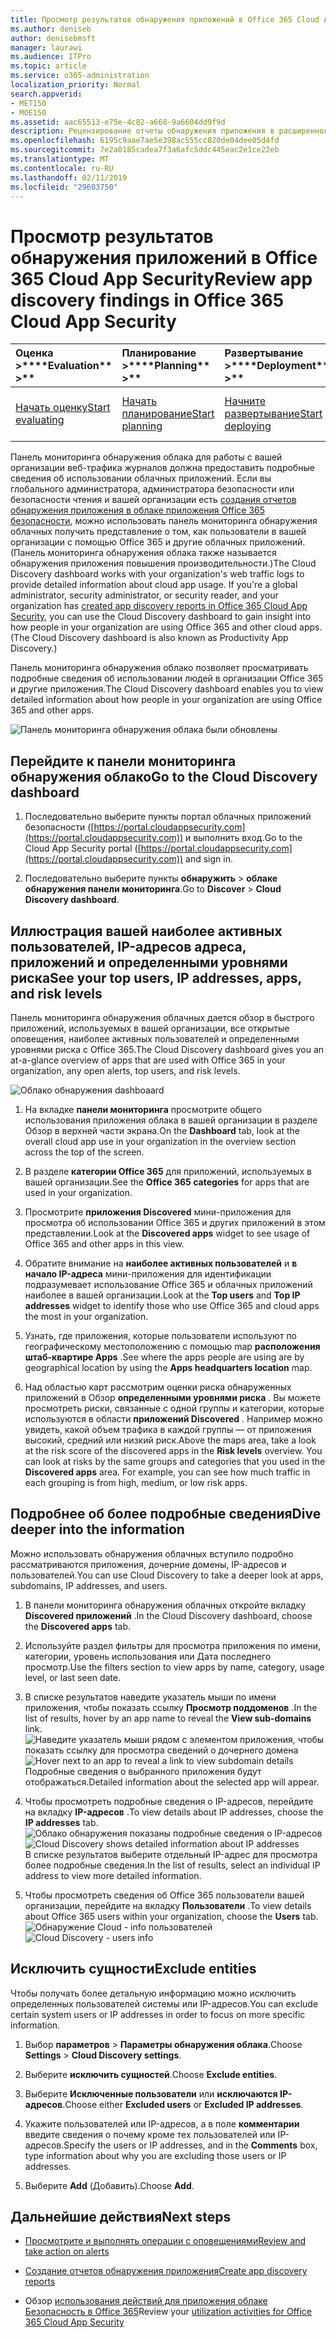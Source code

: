 ```yaml
---
title: Просмотр результатов обнаружения приложений в Office 365 Cloud App Security
ms.author: deniseb
author: denisebmsft
manager: laurawi
ms.audience: ITPro
ms.topic: article
ms.service: o365-administration
localization_priority: Normal
search.appverid:
- MET150
- MOE150
ms.assetid: aac65513-e75e-4c82-a668-9a6604dd9f9d
description: Рецензирование отчеты обнаружения приложения в расширенного управления безопасностью, которые помогут узнать больше об облачных приложений, как использовать сотрудникам вашей организации. После создания отчетов о обнаружения приложения с помощью файлов журнала с помощью брандмауэров и прокси-серверы, просмотрите результаты на панели мониторинга обнаружения приложения.
ms.openlocfilehash: 6195c9aae7ae5e398ac555cc820de04dee05d4fd
ms.sourcegitcommit: 7e2a0185cadea7f3a6afc5ddc445eac2e1ce22eb
ms.translationtype: MT
ms.contentlocale: ru-RU
ms.lasthandoff: 02/11/2019
ms.locfileid: "29603750"
---
```

# <a name="review-app-discovery-findings-in-office-365-cloud-app-security"></a><span data-ttu-id="4e761-104">Просмотр результатов обнаружения приложений в Office 365 Cloud App Security</span><span class="sxs-lookup"><span data-stu-id="4e761-104">Review app discovery findings in Office 365 Cloud App Security</span></span>
  
|<span data-ttu-id="4e761-105">Оценка **\>**</span><span class="sxs-lookup"><span data-stu-id="4e761-105">\*\*\*\*Evaluation\*\* \>\*\*</span></span>|<span data-ttu-id="4e761-106">Планирование **\>**</span><span class="sxs-lookup"><span data-stu-id="4e761-106">\*\*\*\*Planning\*\* \>\*\*</span></span>|<span data-ttu-id="4e761-107">Развертывание **\>**</span><span class="sxs-lookup"><span data-stu-id="4e761-107">\*\*\*\*Deployment\*\* \>\*\*</span></span>|<span data-ttu-id="4e761-108">Использование \*\*\*</span><span class="sxs-lookup"><span data-stu-id="4e761-108">\*\*\*\*Utilization\*\*\*\*</span></span>|
|:-----|:-----|:-----|:-----|
|[<span data-ttu-id="4e761-109">Начать оценку</span><span class="sxs-lookup"><span data-stu-id="4e761-109">Start evaluating</span></span>](office-365-cas-overview.md) <br/> |[<span data-ttu-id="4e761-110">Начать планирование</span><span class="sxs-lookup"><span data-stu-id="4e761-110">Start planning</span></span>](get-ready-for-office-365-cas.md) <br/> |[<span data-ttu-id="4e761-111">Начните развертывание</span><span class="sxs-lookup"><span data-stu-id="4e761-111">Start deploying</span></span>](turn-on-office-365-cas.md) <br/> |<span data-ttu-id="4e761-112">Вы находитесь здесь!</span><span class="sxs-lookup"><span data-stu-id="4e761-112">You are here!</span></span>  <br/> [<span data-ttu-id="4e761-113">Дальнейшие действия</span><span class="sxs-lookup"><span data-stu-id="4e761-113">Next steps</span></span>](#next-steps) <br/> |
   
<span data-ttu-id="4e761-p102">Панель мониторинга обнаружения облака для работы с вашей организации веб-трафика журналов должна предоставить подробные сведения об использовании облачных приложений. Если вы глобального администратора, администратора безопасности или безопасности чтения и вашей организации есть [создания отчетов обнаружения приложения в облаке приложения Office 365 безопасности](create-app-discovery-reports-in-ocas.md), можно использовать панель мониторинга обнаружения облачных получить представление о том, как пользователи в вашей организации с помощью Office 365 и другие облачных приложений. (Панель мониторинга обнаружения облака также называется обнаружения приложения повышения производительности.)</span><span class="sxs-lookup"><span data-stu-id="4e761-p102">The Cloud Discovery dashboard works with your organization's web traffic logs to provide detailed information about cloud app usage. If you're a global administrator, security administrator, or security reader, and your organization has [created app discovery reports in Office 365 Cloud App Security](create-app-discovery-reports-in-ocas.md), you can use the Cloud Discovery dashboard to gain insight into how people in your organization are using Office 365 and other cloud apps. (The Cloud Discovery dashboard is also known as Productivity App Discovery.)</span></span>
  
 <span data-ttu-id="4e761-117">Панель мониторинга обнаружения облако позволяет просматривать подробные сведения об использовании людей в организации Office 365 и другие приложения.</span><span class="sxs-lookup"><span data-stu-id="4e761-117">The Cloud Discovery dashboard enables you to view detailed information about how people in your organization are using Office 365 and other apps.</span></span> 
  
![Панель мониторинга обнаружения облака были обновлены](media/12712681-c0b3-4cb3-b7fd-2cf2ad4e825f.png)
     
## <a name="go-to-the-cloud-discovery-dashboard"></a><span data-ttu-id="4e761-119">Перейдите к панели мониторинга обнаружения облако</span><span class="sxs-lookup"><span data-stu-id="4e761-119">Go to the Cloud Discovery dashboard</span></span>

1. <span data-ttu-id="4e761-120">Последовательно выберите пункты портал облачных приложений безопасности ([https://portal.cloudappsecurity.com](https://portal.cloudappsecurity.com)) и выполнить вход.</span><span class="sxs-lookup"><span data-stu-id="4e761-120">Go to the Cloud App Security portal ([https://portal.cloudappsecurity.com](https://portal.cloudappsecurity.com)) and sign in.</span></span>
    
2. <span data-ttu-id="4e761-121">Последовательно выберите пункты **обнаружить** \> **облаке обнаружения панели мониторинга**.</span><span class="sxs-lookup"><span data-stu-id="4e761-121">Go to **Discover** \> **Cloud Discovery dashboard**.</span></span>
    
## <a name="see-your-top-users-ip-addresses-apps-and-risk-levels"></a><span data-ttu-id="4e761-122">Иллюстрация вашей наиболее активных пользователей, IP-адресов адреса, приложений и определенными уровнями риска</span><span class="sxs-lookup"><span data-stu-id="4e761-122">See your top users, IP addresses, apps, and risk levels</span></span>

<span data-ttu-id="4e761-123">Панель мониторинга обнаружения облачных дается обзор в быстрого приложений, используемых в вашей организации, все открытые оповещения, наиболее активных пользователей и определенными уровнями риска с Office 365.</span><span class="sxs-lookup"><span data-stu-id="4e761-123">The Cloud Discovery dashboard gives you an at-a-glance overview of apps that are used with Office 365 in your organization, any open alerts, top users, and risk levels.</span></span>
  
![Облако обнаружения dashboaard](media/06696946-fbdf-4781-b5b8-2ac074fcb2a1.png)
  
1. <span data-ttu-id="4e761-125">На вкладке **панели мониторинга** просмотрите общего использования приложения облака в вашей организации в разделе Обзор в верхней части экрана.</span><span class="sxs-lookup"><span data-stu-id="4e761-125">On the **Dashboard** tab, look at the overall cloud app use in your organization in the overview section across the top of the screen.</span></span> 
    
2. <span data-ttu-id="4e761-126">В разделе **категории Office 365** для приложений, используемых в вашей организации.</span><span class="sxs-lookup"><span data-stu-id="4e761-126">See the **Office 365 categories** for apps that are used in your organization.</span></span> 
    
3. <span data-ttu-id="4e761-127">Просмотрите **приложения Discovered** мини-приложения для просмотра об использовании Office 365 и других приложений в этом представлении.</span><span class="sxs-lookup"><span data-stu-id="4e761-127">Look at the **Discovered apps** widget to see usage of Office 365 and other apps in this view.</span></span> 
    
4. <span data-ttu-id="4e761-128">Обратите внимание на **наиболее активных пользователей** и **в начало IP-адреса** мини-приложения для идентификации подразумевает использование Office 365 и облачных приложений наиболее в вашей организации.</span><span class="sxs-lookup"><span data-stu-id="4e761-128">Look at the **Top users** and **Top IP addresses** widget to identify those who use Office 365 and cloud apps the most in your organization.</span></span> 
    
5. <span data-ttu-id="4e761-129">Узнать, где приложения, которые пользователи используют по географическому местоположению с помощью map **расположения штаб-квартире Apps** .</span><span class="sxs-lookup"><span data-stu-id="4e761-129">See where the apps people are using are by geographical location by using the **Apps headquarters location** map.</span></span> 
    
6. <span data-ttu-id="4e761-p103">Над областью карт рассмотрим оценки риска обнаруженных приложений в Обзор **определенными уровнями риска** . Вы можете просмотреть риски, связанные с одной группы и категории, которые используются в области **приложений Discovered** . Например можно увидеть, какой объем трафика в каждой группы — от приложения высокий, средний или низкий риск.</span><span class="sxs-lookup"><span data-stu-id="4e761-p103">Above the maps area, take a look at the risk score of the discovered apps in the **Risk levels** overview. You can look at risks by the same groups and categories that you used in the **Discovered apps** area. For example, you can see how much traffic in each grouping is from high, medium, or low risk apps.</span></span> 
    
## <a name="dive-deeper-into-the-information"></a><span data-ttu-id="4e761-133">Подробнее об более подробные сведения</span><span class="sxs-lookup"><span data-stu-id="4e761-133">Dive deeper into the information</span></span>

<span data-ttu-id="4e761-134">Можно использовать обнаружения облачных вступило подробно рассматриваются приложения, дочерние домены, IP-адресов и пользователей.</span><span class="sxs-lookup"><span data-stu-id="4e761-134">You can use Cloud Discovery to take a deeper look at apps, subdomains, IP addresses, and users.</span></span>
  
1. <span data-ttu-id="4e761-135">В панели мониторинга обнаружения облачных откройте вкладку **Discovered приложений** .</span><span class="sxs-lookup"><span data-stu-id="4e761-135">In the Cloud Discovery dashboard, choose the **Discovered apps** tab.</span></span> 
    
2. <span data-ttu-id="4e761-136">Используйте раздел фильтры для просмотра приложения по имени, категории, уровень использования или Дата последнего просмотр.</span><span class="sxs-lookup"><span data-stu-id="4e761-136">Use the filters section to view apps by name, category, usage level, or last seen date.</span></span>
    
3. <span data-ttu-id="4e761-137">В списке результатов наведите указатель мыши по имени приложения, чтобы показать ссылку **Просмотр поддоменов** .</span><span class="sxs-lookup"><span data-stu-id="4e761-137">In the list of results, hover by an app name to reveal the **View sub-domains** link.</span></span><br/> <span data-ttu-id="4e761-138">![Наведите указатель мыши рядом с элементом приложения, чтобы показать ссылку для просмотра сведений о дочернего домена](media/4a212215-8a2c-46fd-9ef9-89e4064658a6.png)</span><span class="sxs-lookup"><span data-stu-id="4e761-138">![Hover next to an app to reveal a link to view subdomain details](media/4a212215-8a2c-46fd-9ef9-89e4064658a6.png)</span></span><br/><span data-ttu-id="4e761-139">Подробные сведения о выбранного приложения будут отображаться.</span><span class="sxs-lookup"><span data-stu-id="4e761-139">Detailed information about the selected app will appear.</span></span>
    
4. <span data-ttu-id="4e761-140">Чтобы просмотреть подробные сведения о IP-адресов, перейдите на вкладку **IP-адресов** .</span><span class="sxs-lookup"><span data-stu-id="4e761-140">To view details about IP addresses, choose the **IP addresses** tab.</span></span><br/><span data-ttu-id="4e761-141">![Облако обнаружения показаны подробные сведения о IP-адресов](media/0c742bf6-da9e-4d22-8656-a27a5007d5d5.png)</span><span class="sxs-lookup"><span data-stu-id="4e761-141">![Cloud Discovery shows detailed information about IP addresses](media/0c742bf6-da9e-4d22-8656-a27a5007d5d5.png)</span></span><br/><span data-ttu-id="4e761-142">В списке результатов выберите отдельный IP-адрес для просмотра более подробные сведения.</span><span class="sxs-lookup"><span data-stu-id="4e761-142">In the list of results, select an individual IP address to view more detailed information.</span></span>
    
5. <span data-ttu-id="4e761-143">Чтобы просмотреть сведения об Office 365 пользователи вашей организации, перейдите на вкладку **Пользователи** .</span><span class="sxs-lookup"><span data-stu-id="4e761-143">To view details about Office 365 users within your organization, choose the **Users** tab.</span></span><br/><span data-ttu-id="4e761-144">![Обнаружение Cloud - info пользователей](media/2d9c2d85-01e6-4057-8020-d9a68f26bbac.png)</span><span class="sxs-lookup"><span data-stu-id="4e761-144">![Cloud Discovery - users info](media/2d9c2d85-01e6-4057-8020-d9a68f26bbac.png)</span></span>
  
## <a name="exclude-entities"></a><span data-ttu-id="4e761-145">Исключить сущности</span><span class="sxs-lookup"><span data-stu-id="4e761-145">Exclude entities</span></span>

<span data-ttu-id="4e761-146">Чтобы получать более детальную информацию можно исключить определенных пользователей системы или IP-адресов.</span><span class="sxs-lookup"><span data-stu-id="4e761-146">You can exclude certain system users or IP addresses in order to focus on more specific information.</span></span>
  
1. <span data-ttu-id="4e761-147">Выбор **параметров** \> **Параметры обнаружения облака**.</span><span class="sxs-lookup"><span data-stu-id="4e761-147">Choose **Settings** \> **Cloud Discovery settings**.</span></span>
    
2. <span data-ttu-id="4e761-148">Выберите **исключить сущностей**.</span><span class="sxs-lookup"><span data-stu-id="4e761-148">Choose **Exclude entities**.</span></span>
    
3. <span data-ttu-id="4e761-149">Выберите **Исключенные пользователи** или **исключаются IP-адресов**.</span><span class="sxs-lookup"><span data-stu-id="4e761-149">Choose either **Excluded users** or **Excluded IP addresses**.</span></span>
    
4. <span data-ttu-id="4e761-150">Укажите пользователей или IP-адресов, а в поле **комментарии** введите сведения о почему кроме тех пользователей или IP-адресов.</span><span class="sxs-lookup"><span data-stu-id="4e761-150">Specify the users or IP addresses, and in the **Comments** box, type information about why you are excluding those users or IP addresses.</span></span> 
    
5. <span data-ttu-id="4e761-151">Выберите **Add** (Добавить).</span><span class="sxs-lookup"><span data-stu-id="4e761-151">Choose **Add**.</span></span>
    
## <a name="next-steps"></a><span data-ttu-id="4e761-152">Дальнейшие действия</span><span class="sxs-lookup"><span data-stu-id="4e761-152">Next steps</span></span>

- [<span data-ttu-id="4e761-153">Просмотрите и выполнять операции с оповещениями</span><span class="sxs-lookup"><span data-stu-id="4e761-153">Review and take action on alerts</span></span>](review-office-365-cas-alerts.md)
    
- [<span data-ttu-id="4e761-154">Создание отчетов обнаружения приложения</span><span class="sxs-lookup"><span data-stu-id="4e761-154">Create app discovery reports</span></span>](create-app-discovery-reports-in-ocas.md)
    
- <span data-ttu-id="4e761-155">Обзор [использования действий для приложения облаке Безопасность в Office 365](utilization-activities-for-ocas.md)</span><span class="sxs-lookup"><span data-stu-id="4e761-155">Review your [utilization activities for Office 365 Cloud App Security](utilization-activities-for-ocas.md)</span></span>
    

